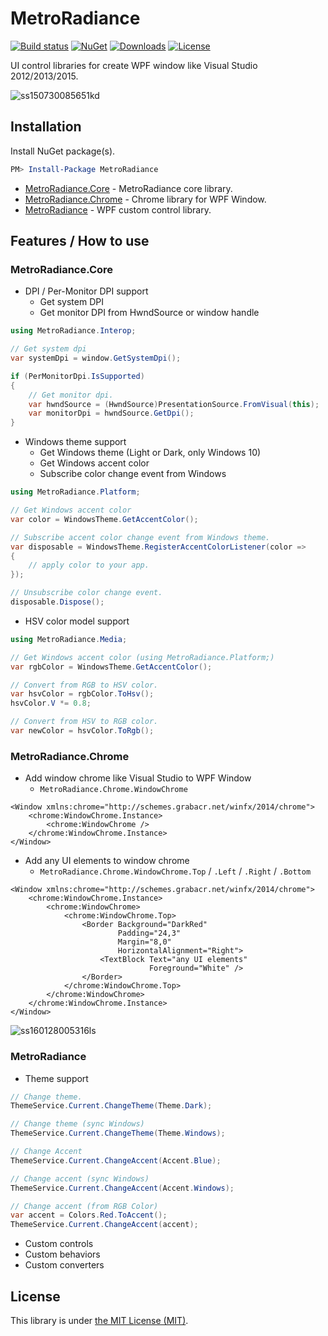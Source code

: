 # MetroRadiance

[![Build status](https://img.shields.io/appveyor/ci/Grabacr07/MetroRadiance/master.svg?style=flat-square)](https://ci.appveyor.com/project/Grabacr07/MetroRadiance)
[![NuGet](https://img.shields.io/nuget/v/MetroRadiance.Core.svg?style=flat-square)](https://www.nuget.org/packages/MetroRadiance.Core/)
[![Downloads](https://img.shields.io/nuget/dt/MetroRadiance.Core.svg?style=flat-square)](https://www.nuget.org/packages/MetroRadiance.Core/)
[![License](https://img.shields.io/github/license/Grabacr07/MetroRadiance.svg?style=flat-square)](https://github.com/Grabacr07/MetroRadiance/blob/master/LICENSE.txt)

UI control libraries for create WPF window like Visual Studio 2012/2013/2015.

![ss150730085651kd](https://cloud.githubusercontent.com/assets/1779073/8972861/0e3eed28-3699-11e5-9bfe-18af42a6ed73.png)


## Installation

Install NuGet package(s).

```powershell
PM> Install-Package MetroRadiance
```

* [MetroRadiance.Core](https://www.nuget.org/packages/MetroRadiance.Core/) - MetroRadiance core library.
* [MetroRadiance.Chrome](https://www.nuget.org/packages/MetroRadiance.Chrome/) - Chrome library for WPF Window.
* [MetroRadiance](https://www.nuget.org/packages/MetroRadiance/) - WPF custom control library.


## Features / How to use

### MetroRadiance.Core

* DPI / Per-Monitor DPI support
  - Get system DPI
  - Get monitor DPI from HwndSource or window handle

```csharp
using MetroRadiance.Interop;
```

```csharp
// Get system dpi
var systemDpi = window.GetSystemDpi();

if (PerMonitorDpi.IsSupported)
{
    // Get monitor dpi.
    var hwndSource = (HwndSource)PresentationSource.FromVisual(this);
    var monitorDpi = hwndSource.GetDpi();
}
```

* Windows theme support
  - Get Windows theme (Light or Dark, only Windows 10)
  - Get Windows accent color
  - Subscribe color change event from Windows

```csharp
using MetroRadiance.Platform;
```

```csharp
// Get Windows accent color
var color = WindowsTheme.GetAccentColor();

// Subscribe accent color change event from Windows theme.
var disposable = WindowsTheme.RegisterAccentColorListener(color =>
{
    // apply color to your app.
});

// Unsubscribe color change event.
disposable.Dispose();
```

* HSV color model support

```csharp
using MetroRadiance.Media;
```

```csharp
// Get Windows accent color (using MetroRadiance.Platform;)
var rgbColor = WindowsTheme.GetAccentColor();

// Convert from RGB to HSV color.
var hsvColor = rgbColor.ToHsv();
hsvColor.V *= 0.8;

// Convert from HSV to RGB color.
var newColor = hsvColor.ToRgb();
```

### MetroRadiance.Chrome

* Add window chrome like Visual Studio to WPF Window
  - `MetroRadiance.Chrome.WindowChrome`

```XAML
<Window xmlns:chrome="http://schemes.grabacr.net/winfx/2014/chrome">
    <chrome:WindowChrome.Instance>
        <chrome:WindowChrome />
    </chrome:WindowChrome.Instance>
</Window>
```

* Add any UI elements to window chrome
  - `MetroRadiance.Chrome.WindowChrome.Top` / `.Left` / `.Right` / `.Bottom`

```XAML
<Window xmlns:chrome="http://schemes.grabacr.net/winfx/2014/chrome">
    <chrome:WindowChrome.Instance>
        <chrome:WindowChrome>
            <chrome:WindowChrome.Top>
                <Border Background="DarkRed"
                        Padding="24,3"
                        Margin="8,0"
                        HorizontalAlignment="Right">
                    <TextBlock Text="any UI elements"
                               Foreground="White" />
                </Border>
            </chrome:WindowChrome.Top>
        </chrome:WindowChrome>
    </chrome:WindowChrome.Instance>
</Window>
```

![ss160128005316ls](https://cloud.githubusercontent.com/assets/1779073/12619010/9d8d6e24-c559-11e5-8be1-04aa0eba278f.png)

### MetroRadiance

* Theme support

```csharp
// Change theme.
ThemeService.Current.ChangeTheme(Theme.Dark);

// Change theme (sync Windows)
ThemeService.Current.ChangeTheme(Theme.Windows);

// Change Accent
ThemeService.Current.ChangeAccent(Accent.Blue);

// Change accent (sync Windows)
ThemeService.Current.ChangeAccent(Accent.Windows);

// Change accent (from RGB Color)
var accent = Colors.Red.ToAccent();
ThemeService.Current.ChangeAccent(accent);
```

* Custom controls
* Custom behaviors
* Custom converters


## License

This library is under [the MIT License (MIT)](LICENSE.txt).
